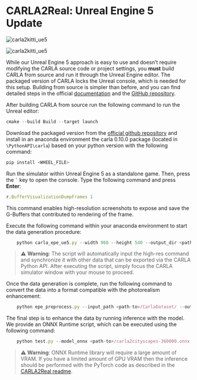 # CARLA2Real: Unreal Engine 5 Update

![carla2kitti_ue5](https://drive.google.com/thumbnail?id=1yAwWVqieLFNRyNXHvP0M7U3i7z8el3at&sz=w1000)

![carla2kitti_ue5](https://github.com/user-attachments/assets/05b02ff9-f770-44fa-b188-4a281d182301)


While our Unreal Engine 5 approach is easy to use and doesn’t require modifying the CARLA source code or project settings, you **must** build CARLA from source and run it through the Unreal Engine editor. The packaged version of CARLA locks the Unreal console, which is needed for this setup.
Building from source is simpler than before, and you can find detailed steps in the official [documentation](https://carla-ue5.readthedocs.io/en/latest/) and the [GitHub repository](https://github.com/carla-simulator/carla).

After building CARLA from source run the following command to run the Unreal editor:

```javascript
cmake --build Build --target launch
```

Download the packaged version from the [official github repository](https://github.com/carla-simulator/carla/releases) and install in an anaconda environment the carla 0.10.0 package (located in `\PythonAPI\carla`) based on your python version with the following command:

```javascript
pip install <WHEEL_FILE>
```

Run the simulator within Unreal Engine 5 as a standalone game. Then, press the `` ` `` key to open the console. Type the following command and press **Enter**:

```javascript
r.BufferVisualizationDumpFrames 1
```
This command enables high-resolution screenshots to expose and save the G-Buffers that contributed to rendering of the frame.

Execute the following command within your anaconda environment to start the data generation procedure:

```javascript
    python carla_epe_ue5.py --width 960 --height 540 --output_dir <path-to>/CarlaDataset --num_frames_export 50 --export_step 60
```

> ⚠️ **Warning**: The script will automatically input the high-res command and synchronize it with other data that can be exported via the CARLA Python API. After executing the script, simply focus the CARLA simulator window with your mouse to proceed.

Once the data generation is complete, run the following command to convert the data into a format compatible with the photorealism enhancement:

```javascript
    python epe_preprocess.py --input_path <path-to>/CarlaDataset/ --output_path <path-to>/ --gbuffers ['SceneColor','SceneDepth','WorldNormal','Metallic','Specular','Roughness','BaseColor','SubsurfaceColor'] --gbuffers_grayscale ['SceneDepth','Metallic','Specular','Roughness']
```

The final step is to enhance the data by running inference with the model. We provide an ONNX Runtime script, which can be executed using the following command:

```javascript
    python test.py --model_onnx <path-to>/carla2cityscapes-360000.onnx --dataset_directory <path-to>/CarlaUE5-EPE --out_path <path-to>/EPE
```
> ⚠️ **Warning**: ONNX Runtime library will require a large amount of VRAM. If you have a limited amount of GPU VRAM then the inference should be performed with the PyTorch code as described in the [CARLA2Real readme](https://github.com/stefanos50/CARLA2Real).
